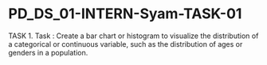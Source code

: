 # PD_DS_01-INTERN-Syam-TASK-01
TASK 1. Task : Create a bar chart or histogram to visualize the distribution of a categorical or continuous variable, such as the distribution of ages or genders in a population.
